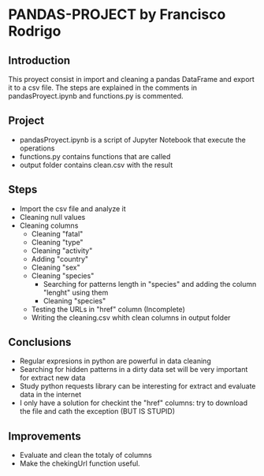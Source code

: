 # PANDAS-PROJECT by Francisco Rodrigo

## Introduction

This proyect consist in import and cleaning a pandas DataFrame  and export it to a csv file. The steps are explained in the comments in pandasProyect.ipynb and functions.py is commented.

## Project
* pandasProyect.ipynb is a script of Jupyter Notebook that execute the operations
* functions.py contains functions that are called
* output folder contains clean.csv with the result 

## Steps
* Import the csv file and analyze it
* Cleaning null values
* Cleaning columns
    * Cleaning "fatal"
    * Cleaning "type"
    * Cleaning "activity"
    * Adding "country"
    * Cleaning "sex"
    * Cleaning "species"
        * Searching for patterns length in "species" and adding the column "lenght" using them
        * Cleaning "species"
    * Testing the URLs in "href" column (Incomplete)
    * Writing the cleaning.csv whith clean columns in output folder

## Conclusions
* Regular expresions in python are powerful in data cleaning
* Searching for hidden patterns in a dirty data set will be very important for extract new data
* Study python requests library can be interesting for extract and evaluate data in the internet
* I only have a solution for checkint the "href" columns: try to download the file and cath the exception (BUT IS STUPID)

##  Improvements
* Evaluate and clean the totaly of columns
* Make the chekingUrl function useful.
